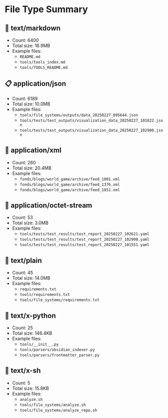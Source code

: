 # File Type Summary

## 📄 text/markdown

- Count: 6400
- Total size: 16.9MB
- Example files:
  - `README.md`
  - `tools/tools_index.md`
  - `tools/TOOLS_README.md`

## 📋 application/json

- Count: 6189
- Total size: 10.0MB
- Example files:
  - `tools/file_systems/outputs/data_20250227_095644.json`
  - `tools/tests/test_outputs/visualization_data_20250227_101822.json`
  - `tools/tests/test_outputs/visualization_data_20250227_102900.json`

## 📰 application/xml

- Count: 260
- Total size: 20.4MB
- Example files:
  - `fonds/blogs/world_game/archive/feed_1801.xml`
  - `fonds/blogs/world_game/archive/feed_1376.xml`
  - `fonds/blogs/world_game/archive/feed_1851.xml`

## 📎 application/octet-stream

- Count: 53
- Total size: 3.0MB
- Example files:
  - `tools/tests/test_results/test_report_20250227_102621.yaml`
  - `tools/tests/test_results/test_report_20250227_102900.yaml`
  - `tools/tests/test_results/test_report_20250227_101551.yaml`

## 📄 text/plain

- Count: 45
- Total size: 14.0MB
- Example files:
  - `requirements.txt`
  - `tools/requirements.txt`
  - `tools/file_systems/requirements.txt`

## 📄 text/x-python

- Count: 25
- Total size: 146.4KB
- Example files:
  - `tools/__init__.py`
  - `tools/parsers/obsidian_indexer.py`
  - `tools/parsers/frontmatter_parser.py`

## 📄 text/x-sh

- Count: 5
- Total size: 15.8KB
- Example files:
  - `analyze.sh`
  - `tools/file_systems/analyze.sh`
  - `tools/file_systems/analyze_repo.sh`

